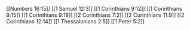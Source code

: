 [[Numbers 16:15]]
[[1 Samuel 12:3]]
[[1 Corinthians 9:12]]
[[1 Corinthians 9:15]]
[[1 Corinthians 9:18]]
[[2 Corinthians 7:2]]
[[2 Corinthians 11:9]]
[[2 Corinthians 12:14]]
[[1 Thessalonians 2:5]]
[[1 Peter 5:2]]
